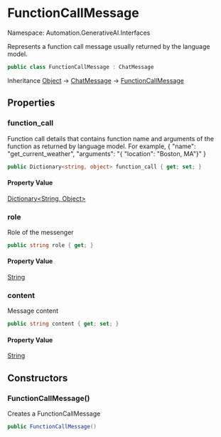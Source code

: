 # FunctionCallMessage

Namespace: Automation.GenerativeAI.Interfaces

Represents a function call message usually returned by the language model.

```csharp
public class FunctionCallMessage : ChatMessage
```

Inheritance [Object](https://docs.microsoft.com/en-us/dotnet/api/system.object) → [ChatMessage](./automation.generativeai.interfaces.chatmessage.md) → [FunctionCallMessage](./automation.generativeai.interfaces.functioncallmessage.md)

## Properties

### **function_call**

Function call details that contains function name and arguments of 
 the function as returned by language model. For example, 
 { "name": "get_current_weather",
 "arguments": "{ \"location\": \"Boston, MA\"}" }

```csharp
public Dictionary<string, object> function_call { get; set; }
```

#### Property Value

[Dictionary&lt;String, Object&gt;](https://docs.microsoft.com/en-us/dotnet/api/system.collections.generic.dictionary-2)<br>

### **role**

Role of the messenger

```csharp
public string role { get; }
```

#### Property Value

[String](https://docs.microsoft.com/en-us/dotnet/api/system.string)<br>

### **content**

Message content

```csharp
public string content { get; set; }
```

#### Property Value

[String](https://docs.microsoft.com/en-us/dotnet/api/system.string)<br>

## Constructors

### **FunctionCallMessage()**

Creates a FunctionCallMessage

```csharp
public FunctionCallMessage()
```
